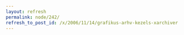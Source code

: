 ```yaml
---
layout: refresh
permalink: node/242/
refresh_to_post_id: /x/2006/11/14/grafikus-arhv-kezels-xarchiver
---
```


